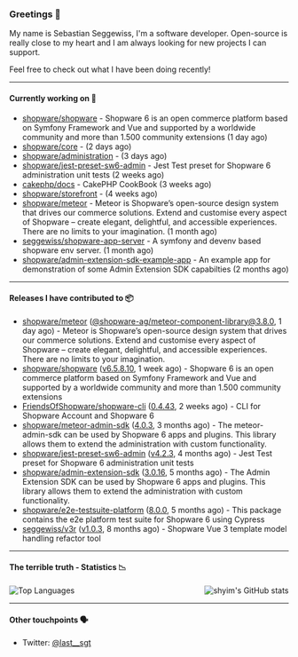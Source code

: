 ### Greetings 👋

My name is Sebastian Seggewiss, I'm a software developer.
Open-source is really close to my heart and I am always looking for new projects I can support.

Feel free to check out what I have been doing recently!

---

#### Currently working on 💪

- [shopware/shopware](https://github.com/shopware/shopware) - Shopware 6 is an open commerce platform based on Symfony Framework and Vue and supported by a worldwide community and more than 1.500 community extensions (1 day ago)
- [shopware/core](https://github.com/shopware/core) -  (2 days ago)
- [shopware/administration](https://github.com/shopware/administration) -  (3 days ago)
- [shopware/jest-preset-sw6-admin](https://github.com/shopware/jest-preset-sw6-admin) - Jest Test preset for Shopware 6 administration unit tests (2 weeks ago)
- [cakephp/docs](https://github.com/cakephp/docs) - CakePHP CookBook (3 weeks ago)
- [shopware/storefront](https://github.com/shopware/storefront) -  (4 weeks ago)
- [shopware/meteor](https://github.com/shopware/meteor) - Meteor is Shopware’s open-source design system that drives our commerce solutions. Extend and customise every aspect of Shopware – create elegant, delightful, and accessible experiences. There are no limits to your imagination. (1 month ago)
- [seggewiss/shopware-app-server](https://github.com/seggewiss/shopware-app-server) - A symfony and devenv based shopware env server. (1 month ago)
- [shopware/admin-extension-sdk-example-app](https://github.com/shopware/admin-extension-sdk-example-app) - An example app for demonstration of some Admin Extension SDK capabilties (2 months ago)

---

#### Releases I have contributed to 📦

- [shopware/meteor](https://github.com/shopware/meteor) ([@shopware-ag/meteor-component-library@3.8.0](https://github.com/shopware/meteor/releases/tag/%40shopware-ag/meteor-component-library%403.8.0), 1 day ago) - Meteor is Shopware’s open-source design system that drives our commerce solutions. Extend and customise every aspect of Shopware – create elegant, delightful, and accessible experiences. There are no limits to your imagination.
- [shopware/shopware](https://github.com/shopware/shopware) ([v6.5.8.10](https://github.com/shopware/shopware/releases/tag/v6.5.8.10), 1 week ago) - Shopware 6 is an open commerce platform based on Symfony Framework and Vue and supported by a worldwide community and more than 1.500 community extensions
- [FriendsOfShopware/shopware-cli](https://github.com/FriendsOfShopware/shopware-cli) ([0.4.43](https://github.com/FriendsOfShopware/shopware-cli/releases/tag/0.4.43), 2 weeks ago) - CLI for Shopware Account and Shopware 6
- [shopware/meteor-admin-sdk](https://github.com/shopware/meteor-admin-sdk) ([4.0.3](https://github.com/shopware/meteor-admin-sdk/releases/tag/4.0.3), 3 months ago) - The meteor-admin-sdk can be used by Shopware 6 apps and plugins. This library allows them to extend the administration with custom functionality.
- [shopware/jest-preset-sw6-admin](https://github.com/shopware/jest-preset-sw6-admin) ([v4.2.3](https://github.com/shopware/jest-preset-sw6-admin/releases/tag/v4.2.3), 4 months ago) - Jest Test preset for Shopware 6 administration unit tests
- [shopware/admin-extension-sdk](https://github.com/shopware/admin-extension-sdk) ([3.0.16](https://github.com/shopware/admin-extension-sdk/releases/tag/3.0.16), 5 months ago) - The Admin Extension SDK can be used by Shopware 6 apps and plugins. This library allows them to extend the administration with custom functionality.
- [shopware/e2e-testsuite-platform](https://github.com/shopware/e2e-testsuite-platform) ([8.0.0](https://github.com/shopware/e2e-testsuite-platform/releases/tag/8.0.0), 5 months ago) - This package contains the e2e platform test suite for Shopware 6 using Cypress
- [seggewiss/v3r](https://github.com/seggewiss/v3r) ([v1.0.3](https://github.com/seggewiss/v3r/releases/tag/v1.0.3), 8 months ago) - Shopware Vue 3 template model handling refactor tool

---

#### The terrible truth - Statistics 📉

<img align="right" alt="shyim's GitHub stats" src="https://github-readme-stats.vercel.app/api?username=seggewiss&count_private=1&show_icons=true&" />

![Top Languages](https://github-readme-stats.vercel.app/api/top-langs/?username=seggewiss)

---

#### Other touchpoints 🗣

- Twitter: [@last__sgt](https://twitter.com/last__sgt)
